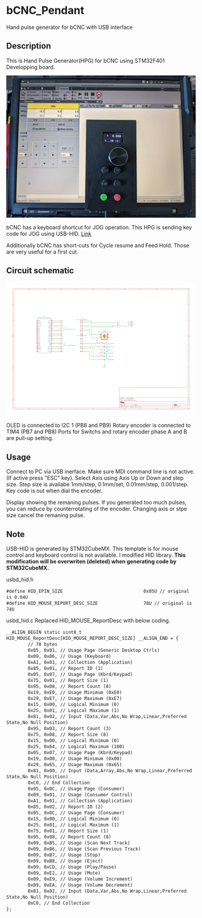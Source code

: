 # bCNC_Pendant
Hand pulse generator for bCNC with USB interface

## Description
This is Hand Pulse Generator(HPG) for bCNC using STM32F401 Developping board.

![HPG with bCNC](image/appearance.jpg)

bCNC has a keyboard shortcut for JOG operation. This HPG is sending key code for JOG using USB-HID.
[Link](https://github.com/vlachoudis/bCNC/wiki/Jogging)

Additionally bCNC has short-cuts for Cycle resume and Feed Hold. Those are very useful for a first cut.


## Circuit schematic

![Schematic](image/drawing.png)

OLED is connected to I2C 1 (PB8 and PB9)
Rotary encoder is connected to TIM4 (PB7 and PB8)
Ports for Switchs and rotary encoder phase A and B are pull-up setting.

## Usage
Connect to PC via USB inerface.
Make sure MDI command line is not active. (If active press "ESC" key).
Select Axis using Axis Up or Down and step size. Step size is availabe 1mm/step, 0.1mm/set, 0.01mm/step, 0.001/step.
Key code is out when dial the encoder.

Display showing the remaning pulses. If you generated too much pulses, you can reduce by counterrotating of the encoder. Changing axis or stpe size cancel the remaning pulse.

## Note
USB-HID is generated by STM32CubeMX. This template is for mouse control and keyboard control is not available.
I modified HID library. **This modification will be overwriten (deleted) when generating code by STM32CubeMX.**

usbd_hid.h

```
#define HID_EPIN_SIZE                              0x05U // original is 0.04U
#define HID_MOUSE_REPORT_DESC_SIZE                 78U // original is 74U
```

usbd_hid.c
Replaced HID_MOUSE_ReportDesc with below coding.

```
__ALIGN_BEGIN static uint8_t HID_MOUSE_ReportDesc[HID_MOUSE_REPORT_DESC_SIZE] __ALIGN_END = {
		// 78 bytes
		0x05, 0x01, // Usage Page (Generic Desktop Ctrls)
		0x09, 0x06, // Usage (Keyboard)
		0xA1, 0x01, // Collection (Application)
		0x85, 0x01, // Report ID (1)
		0x05, 0x07, // Usage Page (Kbrd/Keypad)
		0x75, 0x01, // Report Size (1)
		0x95, 0x08, // Report Count (8)
		0x19, 0xE0, // Usage Minimum (0xE0)
		0x29, 0xE7, // Usage Maximum (0xE7)
		0x15, 0x00, // Logical Minimum (0)
		0x25, 0x01, // Logical Maximum (1)
		0x81, 0x02, // Input (Data,Var,Abs,No Wrap,Linear,Preferred State,No Null Position)
		0x95, 0x03, // Report Count (3)
		0x75, 0x08, // Report Size (8)
		0x15, 0x00, // Logical Minimum (0)
		0x25, 0x64, // Logical Maximum (100)
		0x05, 0x07, // Usage Page (Kbrd/Keypad)
		0x19, 0x00, // Usage Minimum (0x00)
		0x29, 0x65, // Usage Maximum (0x65)
		0x81, 0x00, // Input (Data,Array,Abs,No Wrap,Linear,Preferred State,No Null Position)
		0xC0, // End Collection
		0x05, 0x0C, // Usage Page (Consumer)
		0x09, 0x01, // Usage (Consumer Control)
		0xA1, 0x01, // Collection (Application)
		0x85, 0x02, // Report ID (2)
		0x05, 0x0C, // Usage Page (Consumer)
		0x15, 0x00, // Logical Minimum (0)
		0x25, 0x01, // Logical Maximum (1)
		0x75, 0x01, // Report Size (1)
		0x95, 0x08, // Report Count (8)
		0x09, 0xB5, // Usage (Scan Next Track)
		0x09, 0xB6, // Usage (Scan Previous Track)
		0x09, 0xB7, // Usage (Stop)
		0x09, 0xB8, // Usage (Eject)
		0x09, 0xCD, // Usage (Play/Pause)
		0x09, 0xE2, // Usage (Mute)
		0x09, 0xE9, // Usage (Volume Increment)
		0x09, 0xEA, // Usage (Volume Decrement)
		0x81, 0x02, // Input (Data,Var,Abs,No Wrap,Linear,Preferred State,No Null Position)
		0xC0, // End Collection
};
```

